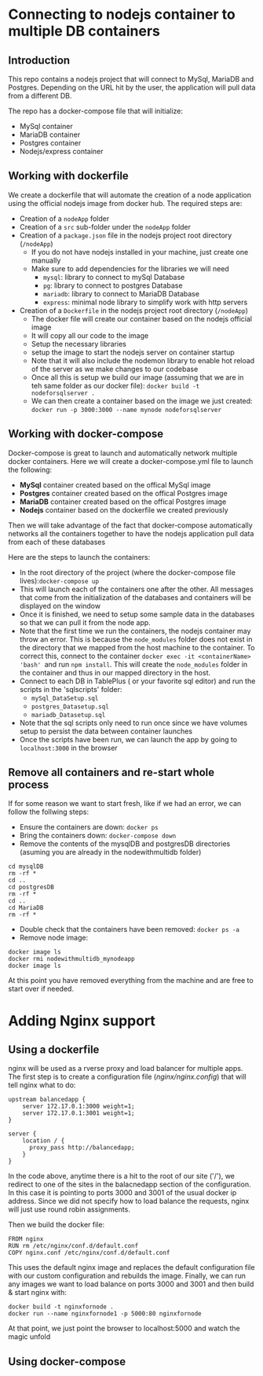 # Connecting to nodejs container to multiple DB containers

## Introduction

This repo contains a nodejs project that will connect to MySql, MariaDB and Postgres. Depending on the URL hit by the user, the application will pull data from a different DB.

The repo has a docker-compose file that will initialize:

- MySql container
- MariaDB container
- Postgres container
- Nodejs/express container

## Working with dockerfile

We create a dockerfile that will automate the creation of a node application using the official nodejs image from docker hub. The required steps are:

- Creation of a `nodeApp` folder
- Creation of a `src` sub-folder under the `nodeApp` folder
- Creation of a `package.json` file in the nodejs project root directory (`/nodeApp`)
  - If you do not have nodejs installed in your machine, just create one manually
  - Make sure to add dependencies for the libraries we will need
    - `mysql`: library to connect to mySql Database
    - `pg`: library to connect to postgres Database
    - `mariadb`: library to connect to MariaDB Database
    - `express`: minimal node library to simplify work with http servers
- Creation of a `Dockerfile` in the nodejs project root directory (`/nodeApp`)
  - The docker file will create our container based on the nodejs official image
  - It will copy all our code to the image
  - Setup the necessary libraries
  - setup the image to start the nodejs server on container startup
  - Note that it will also include the nodemon library to enable hot reload of the server as we make changes to our codebase
  - Once all this is setup we build our image (assuming that we are in teh same folder as our docker file): `docker build -t nodeforsqlserver .`
  - We can then create a container based on the image we just created: `docker run -p 3000:3000 --name mynode nodeforsqlserver`



## Working with docker-compose

Docker-compose is great to launch and automatically network multiple docker containers. Here we will create a docker-compose.yml file to launch the following:

- **MySql** container created based on the offical MySql image
- **Postgres** container created based on the offical Postgres image
- **MariaDB** container created based on the offical Postgres image
- **Nodejs** container based on the dockerfile we created previously

Then we will take advantage of the fact that docker-compose automatically networks all the containers together to have the nodejs application pull data from each of these databases

Here are the steps to launch the containers:

- In the root directory of the project (where the docker-compose file lives):`docker-compose up`
- This will launch each of the containers one after the other. All messages that come from the initialization of the databases and containers will be displayed on the window
- Once it is finished, we  need to setup some sample data in the databases so that we can pull it from the node app.
- Note that the first time we run the containers, the nodejs container may throw an error. This is because the `node_modules` folder does not exist in the directory that we mapped from the host machine to the container. To correct this, connect to the container `docker exec -it <containerName> 'bash' `and run `npm install`. This will create the `node_modules` folder in the container and thus in our mapped directory in the host.
- Connect to each DB in TablePlus ( or your favorite sql editor) and run the scripts in the 'sqlscripts' folder:
  - `mySql_DataSetup.sql`
  - `postgres_Datasetup.sql`
  - `mariadb_Datasetup.sql`
- Note that the sql scripts only need to run once since we have volumes setup to persist the data between container launches
- Once the scripts have been run, we can launch the app by going to `localhost:3000` in the browser

## Remove all containers and re-start whole process

If for some reason we want to start fresh, like if we had an error, we can follow the follwing steps:

- Ensure the containers are down: `docker ps`
- Bring the containers down: `docker-compose down`
- Remove the contents of the mysqlDB and postgresDB directories (asuming you are already in the nodewithmultidb folder)
```
cd mysqlDB
rm -rf *
cd ..
cd postgresDB
rm -rf *
cd ..
cd MariaDB
rm -rf *
```
- Double check that the containers have been removed: `docker ps -a`
- Remove node image:
```
docker image ls
docker rmi nodewithmultidb_mynodeapp
docker image ls
```

At this point you have removed everything from the machine and are free to start over if needed.

# Adding Nginx support

## Using a dockerfile

nginx will be used as a rverse proxy and load balancer for multiple apps. The first step is to create a configuration file (_nginx/nginx.config_) that will tell nginx what to do:

```
upstream balancedapp {
    server 172.17.0.1:3000 weight=1;
    server 172.17.0.1:3001 weight=1;
}

server {
    location / {
      proxy_pass http://balancedapp;
    }
}
```
In the code above, anytime there is a hit to the root of our site ('/'), we redirect to one of the sites in the balacnedapp section of the configuration. In this case it is pointing to ports 3000 and 3001 of the usual docker ip address. Since we did not specify how to load balance the requests, nginx will just use round robin assignments.

Then we build the docker file:
```
FROM nginx
RUN rm /etc/nginx/conf.d/default.conf
COPY nginx.conf /etc/nginx/conf.d/default.conf
```
This uses the default nginx image and replaces the default configuration file with our custom configuration and rebuilds the image.
Finally, we can run any images we want to load balance on ports 3000 and 3001 and then build & start nginx with:
```
docker build -t nginxfornode .
docker run --name nginxfornode1 -p 5000:80 nginxfornode
```
At that point, we just point the browser to localhost:5000 and watch the magic unfold

## Using docker-compose
